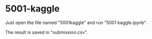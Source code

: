 # 5001-kaggle
Just open the file named "5001kaggle" and run "5001 kaggle.ipynb".

The result is saved in "submission.csv".


